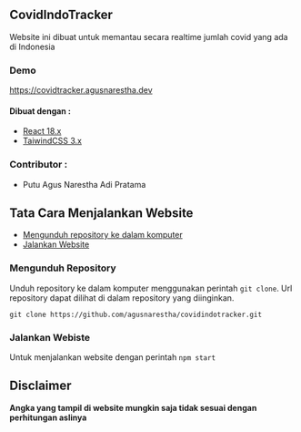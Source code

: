 ## CovidIndoTracker

Website ini dibuat untuk memantau secara realtime jumlah covid yang ada di Indonesia


### Demo 
https://covidtracker.agusnarestha.dev

#### Dibuat dengan :

- [React 18.x](https://reactjs.org/)
- [TaiwindCSS 3.x](https://tailwindcss.com/)

### Contributor :

- Putu Agus Narestha Adi Pratama

## Tata Cara Menjalankan Website

- [Mengunduh repository ke dalam komputer](#mengunduh-repository)
- [Jalankan Website](#jalankan-website)

### Mengunduh Repository

Unduh repository ke dalam komputer menggunakan perintah `git clone`. Url
repository dapat dilihat di dalam repository yang diinginkan.

```
git clone https://github.com/agusnarestha/covidindotracker.git
```

### Jalankan Webiste

Untuk menjalankan website dengan perintah `npm start`

## Disclaimer 
<b>Angka yang tampil di website mungkin saja tidak sesuai dengan perhitungan aslinya
